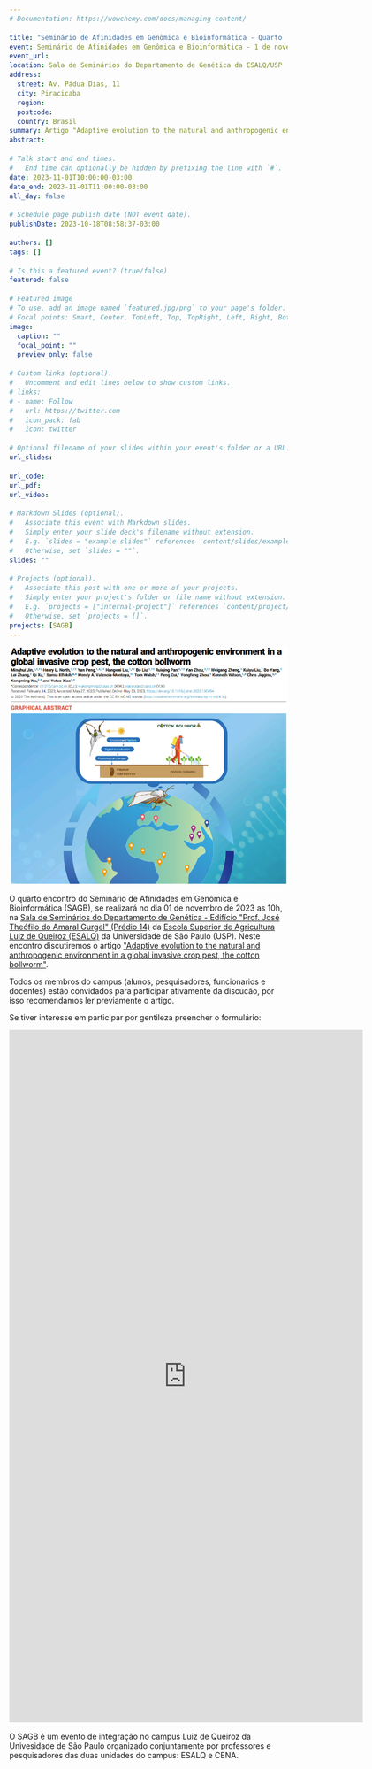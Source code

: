 ```yaml
---
# Documentation: https://wowchemy.com/docs/managing-content/

title: "Seminário de Afinidades em Genômica e Bioinformática - Quarto  encontro"
event: Seminário de Afinidades em Genômica e Bioinformática - 1 de novembro de 2023
event_url:
location: Sala de Seminários do Departamento de Genética da ESALQ/USP
address:
  street: Av. Pádua Dias, 11
  city: Piracicaba
  region:
  postcode:
  country: Brasil
summary: Artigo "Adaptive evolution to the natural and anthropogenic environment in a global invasive crop pest, the cotton bollworm"
abstract:

# Talk start and end times.
#   End time can optionally be hidden by prefixing the line with `#`.
date: 2023-11-01T10:00:00-03:00
date_end: 2023-11-01T11:00:00-03:00
all_day: false

# Schedule page publish date (NOT event date).
publishDate: 2023-10-18T08:58:37-03:00

authors: []
tags: []

# Is this a featured event? (true/false)
featured: false

# Featured image
# To use, add an image named `featured.jpg/png` to your page's folder. 
# Focal points: Smart, Center, TopLeft, Top, TopRight, Left, Right, BottomLeft, Bottom, BottomRight.
image:
  caption: ""
  focal_point: ""
  preview_only: false

# Custom links (optional).
#   Uncomment and edit lines below to show custom links.
# links:
# - name: Follow
#   url: https://twitter.com
#   icon_pack: fab
#   icon: twitter

# Optional filename of your slides within your event's folder or a URL.
url_slides:

url_code:
url_pdf:
url_video:

# Markdown Slides (optional).
#   Associate this event with Markdown slides.
#   Simply enter your slide deck's filename without extension.
#   E.g. `slides = "example-slides"` references `content/slides/example-slides.md`.
#   Otherwise, set `slides = ""`.
slides: ""

# Projects (optional).
#   Associate this post with one or more of your projects.
#   Simply enter your project's folder or file name without extension.
#   E.g. `projects = ["internal-project"]` references `content/project/deep-learning/index.md`.
#   Otherwise, set `projects = []`.
projects: [SAGB]
---
```


![Adaptive evolution to the natural and anthropogenic environment in a global invasive crop pest, the cotton bollworm](paper.png "Adaptive evolution to the natural and anthropogenic environment in a global invasive crop pest, the cotton bollworm")

O quarto encontro do Seminário de Afinidades em Genômica e Bioinformática (SAGB), se realizará no dia 01 de novembro de 2023 as 10h, na [Sala de Seminários do Departamento de Genética - Edifício "Prof. José Theófilo do Amaral Gurgel" (Prédio 14)](https://www.esalq.usp.br/acom/mapa/mapa.htm) da [Escola Superior de Agricultura Luiz de Queiroz (ESALQ)](https://goo.gl/maps/a6EAUzQEy3E59iyP8) da Universidade de São Paulo (USP). Neste encontro discutiremos o artigo ["Adaptive evolution to the natural and anthropogenic environment in a
global invasive crop pest, the cotton bollworm"](https://www.sciencedirect.com/science/article/pii/S2666675823000826).

Todos os membros do campus (alunos, pesquisadores, funcionarios e docentes) estão convidados para participar ativamente da discucão, por isso recomendamos ler previamente o artigo.

Se tiver interesse em participar por gentileza preencher o formulário:

<iframe src="https://docs.google.com/forms/d/e/1FAIpQLSdZd8i0PWfHw9XlmNakbmkmnA_xphPtiQrO13zy2gRzjSLQWA/viewform?embedded=true" width="640" height="1252" frameborder="0" marginheight="0" marginwidth="0">Carregando…</iframe>

O SAGB é um evento de integração no campus Luiz de Queiroz da Univesidade de São Paulo organizado conjuntamente por professores e pesquisadores das duas unidades do campus: ESALQ e CENA.
